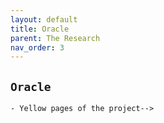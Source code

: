 ```yaml
---
layout: default
title: Oracle
parent: The Research
nav_order: 3
---
```


## `Oracle`
    - Yellow pages of the project-->
